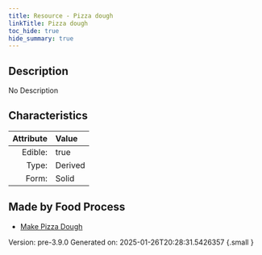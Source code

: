 ```yaml
---
title: Resource - Pizza dough
linkTitle: Pizza dough
toc_hide: true
hide_summary: true
---
```


## Description
No Description

## Characteristics

| Attribute      | Value |
|--------:|:------|
|Edible:|true|
|Type:|Derived|
|Form:|Solid|
 



## Made by Food Process

- [Make Pizza Dough](/docs/definitions/food/make-pizza-dough)

    

Version: pre-3.9.0 Generated on: 2025-01-26T20:28:31.5426357
{.small }
